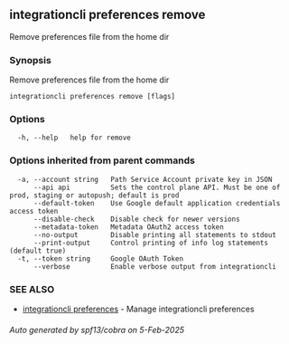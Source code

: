 ## integrationcli preferences remove

Remove preferences file from the home dir

### Synopsis

Remove preferences file from the home dir

```
integrationcli preferences remove [flags]
```

### Options

```
  -h, --help   help for remove
```

### Options inherited from parent commands

```
  -a, --account string   Path Service Account private key in JSON
      --api api          Sets the control plane API. Must be one of prod, staging or autopush; default is prod
      --default-token    Use Google default application credentials access token
      --disable-check    Disable check for newer versions
      --metadata-token   Metadata OAuth2 access token
      --no-output        Disable printing all statements to stdout
      --print-output     Control printing of info log statements (default true)
  -t, --token string     Google OAuth Token
      --verbose          Enable verbose output from integrationcli
```

### SEE ALSO

* [integrationcli preferences](integrationcli_preferences.md)	 - Manage integrationcli preferences

###### Auto generated by spf13/cobra on 5-Feb-2025
